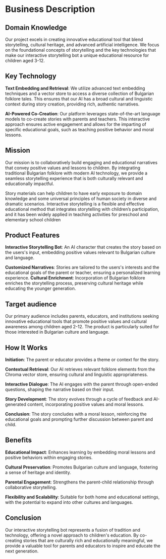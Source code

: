 

# Business Description


## Domain Knowledge

Our project excels in creating innovative educational tool that blend storytelling, cultural heritage, and advanced artificial intelligence. We focus on the foundational concepts of storytelling and the key technologies that make our interactive storytelling bot a unique educational resource for children aged 3-12.

## Key Technology

**Text Embedding and Retrieval**: We utilize advanced text embedding techniques and a vector store to access a diverse collection of Bulgarian folklore tales. This ensures that our AI has a broad cultural and linguistic context during story creation, providing rich, authentic narratives.

**AI-Powered Co-Creation**: Our platform leverages state-of-the-art language models to co-create stories with parents and teachers. This interactive approach ensures active engagement and allows for the imparting of specific educational goals, such as teaching positive behavior and moral lessons.

 ## Mission

Our mission is to collaboratively build engaging and educational narratives that convey positive values and lessons to children. By integrating traditional Bulgarian folklore with modern AI technology, we provide a seamless storytelling experience that is both culturally relevant and educationally impactful.

Story materials can help children to have early exposure to domain knowledge and some universal principles of human society in diverse and dramatic scenarios. Interactive storytelling is a flexible and effective educational method that integrates storytelling with children’s participation, and it has been widely applied in teaching activities for preschool and elementary school children

## Product Features

**Interactive Storytelling Bot**: An AI character that creates the story based on the users's input, embedding positive values relevant to Bulgarian culture and language.

**Customized Narratives**: Stories are tailored to the users's interests and the educational goals of the parent or teacher, ensuring a personalized learning experience.
**Cultural Enrichment**: Incorporation of Bulgarian folklore enriches the storytelling process, preserving cultural heritage while educating the younger generation.

## Target audience 

Our primary audience includes parents, educators, and institutions seeking innovative educational tools that promote positive values and cultural awareness among children aged 2-12. The product is particularly suited for those interested in Bulgarian culture and language.

## How It Works

**Initiation**: The parent or educator provides a theme or context for the story.

**Contextual Retrieval**: Our AI retrieves relevant folklore elements from the Chroma vector store, ensuring cultural and linguistic appropriateness.

**Interactive Dialogue**: The AI engages with the parent through open-ended questions, shaping the narrative based on their input.

**Story Development**: The story evolves through a cycle of feedback and AI-generated content, incorporating positive values and moral lessons.

**Conclusion**: The story concludes with a moral lesson, reinforcing the educational goals and prompting further discussion between parent and child.

## Benefits

**Educational Impact**: Enhances learning by embedding moral lessons and positive behaviors within engaging stories.

**Cultural Preservation**: Promotes Bulgarian culture and language, fostering a sense of heritage and identity.

**Parental Engagement**: Strengthens the parent-child relationship through collaborative storytelling.

**Flexibility and Scalability**: Suitable for both home and educational settings, with the potential to expand into other cultures and languages.

## Conclusion

Our interactive storytelling bot represents a fusion of tradition and technology, offering a novel approach to children's education. By co-creating stories that are culturally rich and educationally meaningful, we provide a valuable tool for parents and educators to inspire and educate the next generation.
